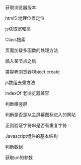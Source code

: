 获取浏览器版本

html5 地理位置定位

js获取宽和高

Class搜索

页面加载多函数的处理方法

插入某节点之后

兼容老浏览器Object.create

js数组去重方法

indexOf 老浏览器兼容

判断横竖屏

判断是否是从主屏幕图标进入的网站

正则验证字符串是否有重复字符

Javascript组件的基本结构

判断数组

获取url的参数
